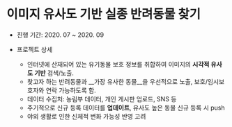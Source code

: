 # 이미지 유사도 기반 실종 반려동물 찾기

- 진행 기간: 2020. 07 ~ 2020. 09

- 프로젝트 상세
  - 인터넷에 산재되어 있는 유기동물 보호 정보를 취합하여 이미지의 __시각적 유사도 기반__ 검색/노출.
  - 찾고자 하는 반려동물과 __가장 유사한 동물__을 우선적으로 노출, 보호/임시보호자와 연락 가능하도록 함.
  - 데이터 수집처: 농림부 데이터, 개인 게시판 업로드, SNS 등
  - 주기적으로 신규 등록 데이터를 <b>업데이트</b>, 유사도 높은 동물 신규 등록 시 push
  - 야외 생활로 인한 신체적 변화 가능성 반영 고려
